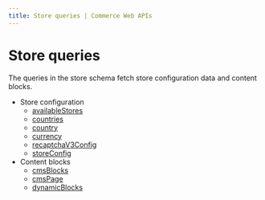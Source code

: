 ```yaml
---
title: Store queries | Commerce Web APIs
---
```


# Store queries

The queries in the store schema fetch store configuration data and content blocks.

- Store configuration
  - [availableStores](available-stores.md)
  - [countries](countries.md)
  - [country](country.md)
  - [currency](currency.md)
  - [recaptchaV3Config](recaptch-v3-config.md)
  - [storeConfig](store-config.md)
- Content blocks
  - [cmsBlocks](cms-blocks.md)
  - [cmsPage](cms-page.md)
  - [dynamicBlocks](dynamic-blocks.md)
